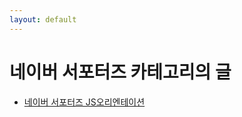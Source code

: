 ```yaml
---
layout: default
---
```


# 네이버 서포터즈 카테고리의 글

<ul>
  
  <li><a href="https://ericsj1998.github.io/2021-01-11-JS의 시작-오리엔테이션/">네이버 서포터즈 JS오리엔테이션</a></li>
  
</ul>
